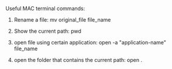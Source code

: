 Useful MAC terminal commands:
1. Rename a file: mv original_file file_name

2. Show the current path: pwd

3. open file using certain application:
    open -a "application-name" file_name
    
4. open the folder that contains the current path:
    open . 
    
    
    